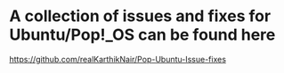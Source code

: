 # A collection of issues and fixes for Ubuntu/Pop!_OS can be found here 

https://github.com/realKarthikNair/Pop-Ubuntu-Issue-fixes
